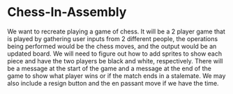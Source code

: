 # Chess-In-Assembly
We want to recreate playing a game of chess. It will be a 2 player game that is played by gathering user inputs from 2 different people, the operations being performed would be the chess moves, and the output would be an updated board. We will need to figure out how to add sprites to show each piece and have the two players be black and white, respectively. There will be a message at the start of the game and a message at the end of the game to show what player wins or if the match ends in a stalemate. We may also include a resign button and the en passant move if we have the time.
